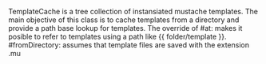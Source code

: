 TemplateCache is a tree collection of instansiated mustache templates.
The main objective of this class is to cache templates from a directory and provide a path base lookup for templates.
The override of #at: makes it posible to refer to templates using a path like {{ folder/template }}.
#fromDirectory: assumes that template files are saved with the extension .mu

